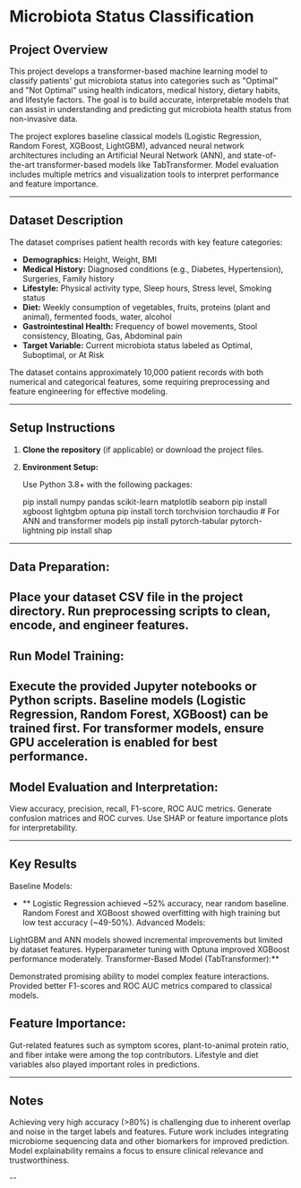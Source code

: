 

# Microbiota Status Classification

## Project Overview
This project develops a transformer-based machine learning model to classify patients' gut microbiota status into categories such as "Optimal" and "Not Optimal" using health indicators, medical history, dietary habits, and lifestyle factors. The goal is to build accurate, interpretable models that can assist in understanding and predicting gut microbiota health status from non-invasive data.

The project explores baseline classical models (Logistic Regression, Random Forest, XGBoost, LightGBM), advanced neural network architectures including an Artificial Neural Network (ANN), and state-of-the-art transformer-based models like TabTransformer. Model evaluation includes multiple metrics and visualization tools to interpret performance and feature importance.

---

## Dataset Description
The dataset comprises patient health records with key feature categories:

- **Demographics:** Height, Weight, BMI  
- **Medical History:** Diagnosed conditions (e.g., Diabetes, Hypertension), Surgeries, Family history  
- **Lifestyle:** Physical activity type, Sleep hours, Stress level, Smoking status  
- **Diet:** Weekly consumption of vegetables, fruits, proteins (plant and animal), fermented foods, water, alcohol  
- **Gastrointestinal Health:** Frequency of bowel movements, Stool consistency, Bloating, Gas, Abdominal pain  
- **Target Variable:** Current microbiota status labeled as Optimal, Suboptimal, or At Risk

The dataset contains approximately 10,000 patient records with both numerical and categorical features, some requiring preprocessing and feature engineering for effective modeling.

---

## Setup Instructions

1. **Clone the repository** (if applicable) or download the project files.

2. **Environment Setup:**

   Use Python 3.8+ with the following packages:

  
   pip install numpy pandas scikit-learn matplotlib seaborn
   pip install xgboost lightgbm optuna
   pip install torch torchvision torchaudio  # For ANN and transformer models
   pip install pytorch-tabular pytorch-lightning
   pip install shap

---
## Data Preparation:

   Place your dataset CSV file in the project directory.
   Run preprocessing scripts to clean, encode, and engineer features.
---
## Run Model Training:

 Execute the provided Jupyter notebooks or Python scripts.
 Baseline models (Logistic Regression, Random Forest, XGBoost) can be trained first.
 For transformer models, ensure GPU acceleration is enabled for best performance.
---
##  Model Evaluation and Interpretation:

View accuracy, precision, recall, F1-score, ROC AUC metrics.
Generate confusion matrices and ROC curves.
Use SHAP or feature importance plots for interpretability.

---

## Key Results

Baseline Models:

- ** Logistic Regression achieved \~52% accuracy, near random baseline.
 Random Forest and XGBoost showed overfitting with high training but low test accuracy (\~49-50%).
Advanced Models:

LightGBM and ANN models showed incremental improvements but limited by dataset features.
 Hyperparameter tuning with Optuna improved XGBoost performance moderately.
Transformer-Based Model (TabTransformer):**

 Demonstrated promising ability to model complex feature interactions.
 Provided better F1-scores and ROC AUC metrics compared to classical models.
## Feature Importance:

 Gut-related features such as symptom scores, plant-to-animal protein ratio, and fiber intake were among the top contributors.
 Lifestyle and diet variables also played important roles in predictions.

---

## Notes

 Achieving very high accuracy (>80%) is challenging due to inherent overlap and noise in the target labels and features.
 Future work includes integrating microbiome sequencing data and other biomarkers for improved prediction.
 Model explainability remains a focus to ensure clinical relevance and trustworthiness.

--
